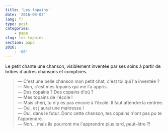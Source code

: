 ```yaml
---
title: 'Les topains'
date: '2016-08-02'
lang: fr
type: post
categories:
    - papa
slug: les-topains
section: papa
2016:
    - '08'
---
```


Le petit chante une chanson, visiblement inventée par ses soins à partir de bribes d'autres chansons et comptines.

<!--more-->

> — C'est une belle chanson mon petit chat, c'est toi qui l'a inventée ?  
> — Non, c'est mes topains qui me l'a appris.  
> — Des copains ? Des copains d'où ?  
> — Mes topains de l'école !  
> — Mais chéri, tu n'y es pas encore à l'école. Il faut attendre la rentrée.  
> — Oui, et j'aurai une maitresse !  
> — Oui, dans le futur. Donc cette chanson, tes copains n'ont pas pu te l'apprendre.  
> — Non… mais ils pourront me l'apprendre plus tard, peut-être ?!
